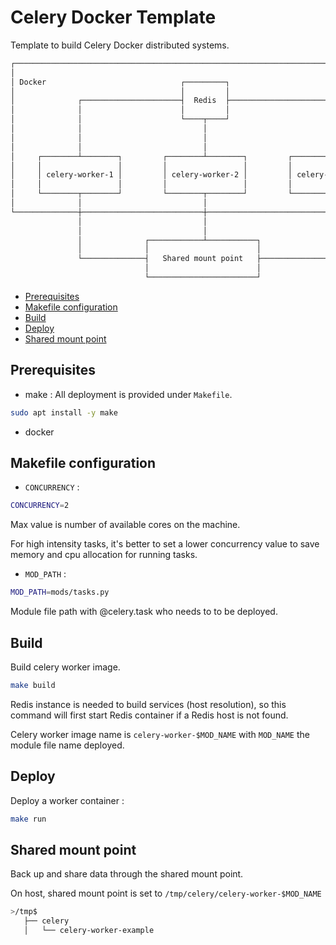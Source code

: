 # Celery Docker Template

Template to build Celery Docker distributed systems.  

```bash
┌──────────────────────────────────────────────────────────────────────────────────────┐
│                                                                                      │
│ Docker                              ┌─────────┐                                      │
│                                     │         │                                      │
│              ┌──────────────────────┤  Redis  ├───────────────────────┐              │
│              │                      │         │                       │              │
│              │                      └────┬────┘                       │              │
│              │                           │                            │              │
│              │                           │                            │              │
│              │                           │                            │              │
│     ┌────────┴────────┐         ┌────────┴────────┐         ┌─────────┴────────┐     │
│     │                 │         │                 │         │                  │     │
│     │ celery-worker-1 │         │ celery-worker-2 │         │ celery-worker-...│     │
│     │                 │         │                 │         │                  │     │
│     └────────┬────────┘         └────────┬────────┘         └─────────┬────────┘     │
│              │                           │                            │              │
└──────────────┼───────────────────────────┼────────────────────────────┼──────────────┘
               │                           │                            │
               │                           │                            │
               │              ┌────────────┴───────────┐                │
               │              │                        │                │
               └──────────────┤   Shared mount point   ├────────────────┘
                              │                        │
                              └────────────────────────┘
```

* [Prerequisites](#prerequisites)
* [Makefile configuration](#makefile-configuration)
* [Build](#build)
* [Deploy](#deploy)
* [Shared mount point](#shared-mount-point)

## Prerequisites 
- make : All deployment is provided under `Makefile`. 
```bash 
sudo apt install -y make 
```
- docker 

## Makefile configuration 
- `CONCURRENCY` : 
```bash
CONCURRENCY=2
```
Max value is number of available cores on the machine. 

For high intensity tasks, it's better to set a lower concurrency value to save memory and cpu allocation for running tasks. 

- `MOD_PATH` : 
```bash
MOD_PATH=mods/tasks.py
```
Module file path with @celery.task who needs to to be deployed. 


## Build 
Build celery worker image. 
```bash 
make build 
```
Redis instance is needed to build services (host resolution), so this command will first start Redis container if a Redis host is not found. 

Celery worker image name is `celery-worker-$MOD_NAME` with `MOD_NAME` the module file name deployed. 

## Deploy 
Deploy a worker container : 
```bash 
make run 
```
## Shared mount point 
Back up and share data through the shared mount point. 

On host, shared mount point is set to `/tmp/celery/celery-worker-$MOD_NAME`
```bash
>/tmp$ 
   ├── celery
   │   └── celery-worker-example
```








